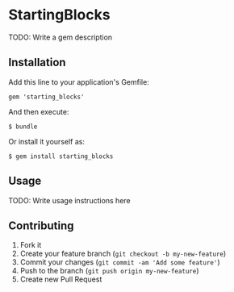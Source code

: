 # StartingBlocks

TODO: Write a gem description

## Installation

Add this line to your application's Gemfile:

    gem 'starting_blocks'

And then execute:

    $ bundle

Or install it yourself as:

    $ gem install starting_blocks

## Usage

TODO: Write usage instructions here

## Contributing

1. Fork it
2. Create your feature branch (`git checkout -b my-new-feature`)
3. Commit your changes (`git commit -am 'Add some feature'`)
4. Push to the branch (`git push origin my-new-feature`)
5. Create new Pull Request
